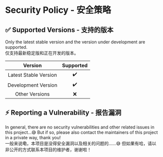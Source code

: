Security Policy - 安全策略
=========================

✅ Supported Versions - 支持的版本
----------------------------------

Only the latest stable version and the version under development are supported.  
仅支持最新稳定版和正在开发的版本。

|        Version        | Supported |
| :-------------------: | :-------: |
| Latest Stable Version |     ✔️     |
|  Development Version  |     ✔️     |
|    Other Versions     |     ❌     |

⚡ Reporting a Vulnerability - 报告漏洞
---------------------------------------

In general, there are no security vulnerabilities and other related issues in this project...😅 But if so, please also contact the maintainers of this project in a private way, thank you!  
一般来说嘞，本项目是没得安全漏洞以及相关的问题的……😅 但如果有哈，请以非公开的方式联系本项目的维护者，谢谢啦！